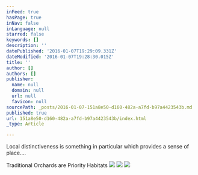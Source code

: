 ```yaml
---
inFeed: true
hasPage: true
inNav: false
inLanguage: null
starred: false
keywords: []
description: ''
datePublished: '2016-01-07T19:29:09.331Z'
dateModified: '2016-01-07T19:28:30.015Z'
title: ''
author: []
authors: []
publisher:
  name: null
  domain: null
  url: null
  favicon: null
sourcePath: _posts/2016-01-07-151a8e50-d160-482a-a7fd-b97a4423543b.md
published: true
url: 151a8e50-d160-482a-a7fd-b97a4423543b/index.html
_type: Article

---
```

Local distinctiveness is something in particular which provides a sense of place....

Traditional Orchards are Priority Habitats
![](https://the-grid-user-content.s3-us-west-2.amazonaws.com/d3e5c5a0-34f1-413f-9d7d-2bee62b9bd39.jpg)
![](https://the-grid-user-content.s3-us-west-2.amazonaws.com/073dd25f-51e5-461a-a9f9-00294478ca83.jpg)
![](https://the-grid-user-content.s3-us-west-2.amazonaws.com/cf93c5ef-c31b-4079-98a4-e15bfdebd6c4.jpg)